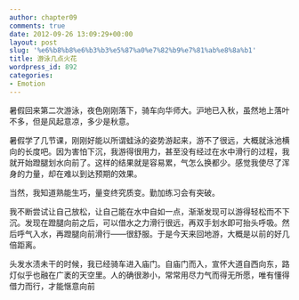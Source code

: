 ```yaml
---
author: chapter09
comments: true
date: 2012-09-26 13:09:29+00:00
layout: post
slug: '%e6%b8%b8%e6%b3%b3%e5%87%a0%e7%82%b9%e7%81%ab%e8%8a%b1'
title: 游泳几点火花
wordpress_id: 892
categories:
- Emotion
---
```


暑假回来第二次游泳，夜色刚刚落下，骑车向华师大。沪地已入秋，虽然地上落叶不多，但是风起意凉，多少是秋意。

暑假学了几节课，刚刚好能以所谓蛙泳的姿势游起来，游不了很远，大概就泳池横向的长度吧。因为害怕下沉，我游得很用力，甚至没有经过在水中滑行的过程，我就开始蹬腿划水向前了。这样的结果就是容易累，气怎么换都少。感觉我使尽了浑身的力量，却在难以到达预期的效果。

当然，我知道熟能生巧，量变终究质变。勤加练习会有突破。

我不断尝试让自己放松，让自己能在水中自如一点，渐渐发现可以游得轻松而不下沉。发现在蹬腿向前之后，可以借水之力滑行很远，再双手划水即可抬头呼吸。然后呼气入水，再蹬腿向前滑行——很舒服。于是今天来回地游，大概是以前的好几倍距离。

头发水渍未干的时候，我已经骑车进入庙门。自庙门而入，宣怀大道自西向东，路灯似乎也融在广袤的天空里。人的确很渺小，常常用尽力气而得无所愿，唯有懂得借力而行，才能惬意向前
